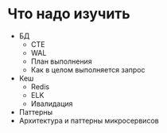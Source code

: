 # Что надо изучить
- БД
    - CTE
    - WAL
    - План выполнения
    - Как в целом выполняется запрос
- Кеш
    - Redis
    - ELK
    - Ивалидация
- Паттерны
- Архитектура и паттерны микросервисов